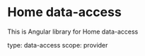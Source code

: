 # Home data-access

This is Angular library for Home data-access

type: data-access
scope: provider
